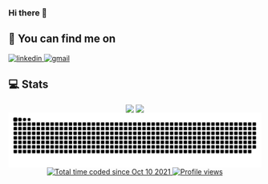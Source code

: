 ### Hi there 👋

<!--
**brbsg/brbsg** is a ✨ _special_ ✨ repository because its `README.md` (this file) appears on your GitHub profile.

Here are some ideas to get you started:

- 🔭 I’m currently working on ...
- 🌱 I’m currently learning ...
- 👯 I’m looking to collaborate on ...
- 🤔 I’m looking for help with ...
- 💬 Ask me about ...
- 📫 How to reach me: ...
- 😄 Pronouns: ...
- ⚡ Fun fact: ...
-->

## 💬 You can find me on


<div align="left">
  <a href="https://www.linkedin.com/in/azzolinilucas/">
    <img src="https://img.shields.io/badge/LinkedIn-0077B5?style=for-the-badge&logo=linkedin&logoColor=white" title="linkedin" />
  </a>
  
  <a href="mailto:lucasazzollinivieira@gmail.com">
    <img src="https://img.shields.io/badge/Gmail-D14836?style=for-the-badge&logo=gmail&logoColor=white" title="gmail" />
  </a>
<!--
  <a href="https://www.instagram.com/zulenno/">
    <img src="https://img.shields.io/badge/Instagram-E4405F?style=for-the-badge&logo=instagram&logoColor=white" title="instagram" />
  </a>
  
  <a href="https://twitter.com/zulenno">
    <img src="https://img.shields.io/badge/Twitter-1DA1F2?style=for-the-badge&logo=twitter&logoColor=white" title="twitter" />
  </a>
 

  <a href="https://steamcommunity.com/id/lazzn/">
    <img width="90px" height="29px" src="https://img.shields.io/badge/Steam-000000?style=for-the-badge&logo=steam&logoColor=white" />
  </a>
-->
</div>

## 💻 Stats
 
<div align="center">
  <a href="https://github.com/brbsg?tab=repositories" style="text-decoration: none;">
    <img height="200" src="https://github-readme-stats.vercel.app/api/top-langs/?username=brbsg&langs_count=5&theme=discord_old_blurple" align="center" />
  </a>
  <a href="https://github.com/brbsg?tab=repositories" style="text-decoration: none;">
    <img height="200" src="https://github-readme-stats.vercel.app/api/wakatime?username=brbsg&langs_count=5&theme=discord_old_blurple" align="center" />
  </a>
</div>

<div align="center">
  <img align="center" alt="snake-game-eating-daily-commits.svg" src="https://raw.githubusercontent.com/brbsg/brbsg/d41e1863a034eb9a8ee26405382cbc3b7c4d3418/github-user-contribution.svg" />
</div>

<div align="center"> 
  <a href="https://wakatime.com/@4851b479-1b53-4f76-b2dc-992c2d154aec">
    <img src="https://wakatime.com/badge/user/4851b479-1b53-4f76-b2dc-992c2d154aec.svg" alt="Total time coded since Oct 10 2021" />
  </a>
  <a href="https://github.com/brbsg?tab=repositories">
    <img alt="Profile views" src="https://komarev.com/ghpvc/?username=brbsg&color=blue" title="Profile Views" />
  </a>
</div>
  
  
